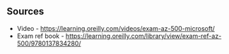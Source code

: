 ## Sources
- Video - https://learning.oreilly.com/videos/exam-az-500-microsoft/
- Exam ref book - https://learning.oreilly.com/library/view/exam-ref-az-500/9780137834280/
